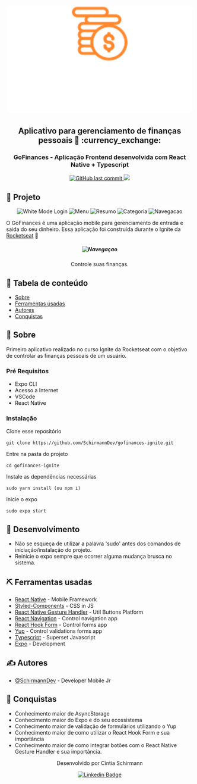 
<h1 align="center">
  <img src="./src/assets/logo.svg" width="500px"/>
</h1>

<h2 align="center"> Aplicativo para gerenciamento de finanças pessoais 💸 :currency_exchange: </h2>

<h3 align="center">
  GoFinances - Aplicação Frontend desenvolvida com React Native + Typescript
</h3>

<p align="center">
  

  <a href="https://github.com/SchirmannDev/gofinances-ignite/commits/develop">
    <img alt="GitHub last commit" src="https://img.shields.io/badge/last%20commit-december-2021-yellowgreen">
  </a>

  <img src="https://img.shields.io/badge/tests-100%25-brightgreen"/>

<p align="center">
 


## 📱 Projeto

<p align="center">
       <img width=200px height=50% src="https://user-images.githubusercontent.com/74629427/154132333-77dbdfac-39a7-43f5-bbb3-5c8987a05ae5.jpg" alt="White Mode Login">
  <img width=200px height=50% src="https://user-images.githubusercontent.com/74629427/154137212-958af56e-1cdf-4112-9ceb-acebf5af5144.jpg" alt="Menu">
  <img width=200px height=50% src="https://user-images.githubusercontent.com/74629427/154137323-ec3b36b8-2eb7-416b-9fa7-1d86d89e8a74.jpg" alt="Resumo">
  <img width=200px height=50% src="https://user-images.githubusercontent.com/74629427/154137347-3ce844e8-8f59-4ee9-8bb2-78c5ec764b2c.jpg" alt="Categoria">
  <img width=200px height=50% src="https://user-images.githubusercontent.com/74629427/154140088-8e6ae30f-2804-427a-b2e8-5f8ec0987747.jpeg" alt="Navegacao">

</p>


<p>
  O GoFinances é uma aplicação mobile para gerenciamento de entrada e saida do seu dinheiro. Essa aplicação foi construída durante o Ignite da <a href="https://rocketseat.com.br/">Rocketseat</a>
  🚀
</p>

<h5 align="center">
 <img width=200px height=50% src="https://user-images.githubusercontent.com/74629427/154137262-81388171-dbb1-4e4a-859a-2346d8406434.mp4" alt="Navegaçao">
</h5>



<p align="center"> Controle suas finanças.
    <br>
</p>

## 📝 Tabela de conteúdo

- [Sobre](#about)
- [Ferramentas usadas](#built_using)
- [Autores](#authors)
- [Conquistas](#acknowledgement)

## 🧐 Sobre <a name = "about"></a>

Primeiro aplicativo realizado no curso Ignite da Rocketseat com o objetivo de controlar as finanças pessoais de um usuário.

### Pré Requisitos


- Expo CLI
- Acesso a Internet
- VSCode
- React Native

### Instalação

Clone esse repositório

```
git clone https://github.com/SchirmannDev/gofinances-ignite.git
```

Entre na pasta do projeto

```
cd gofinances-ignite
```
Instale as dependências necessárias

```
sudo yarn install (ou npm i)
```

Inicie o expo

```
sudo expo start
```


## 🚀 Desenvolvimento <a name = "deployment"></a>

- Não se esqueça de utilizar a palavra 'sudo' antes dos comandos de iniciação/instalação do projeto.
- Reinicie o expo sempre que ocorrer alguma mudança brusca no sistema.

## ⛏️ Ferramentas usadas <a name = "built_using"></a>

- [React Native](https://reactnative.dev/) - Mobile Framework
- [Styled-Components](https://styled-components.com/) - CSS in JS
- [React Native Gesture Handler](https://docs.swmansion.com/react-native-gesture-handler/) - Util Buttons Platform
- [React Navigation](https://reactnavigation.org/) - Control navigation app
- [React Hook Form](https://react-hook-form.com/) - Control forms app
- [Yup](https://github.com/jquense/yup) - Control validations forms app
- [Typescript](https://www.typescriptlang.org/) - Superset Javascript
- [Expo](https://expo.io/) - Development

## ✍️ Autores <a name = "authors"></a>

- [@SchirmannDev](https://github.com/SchirmannDev) - Developer Mobile Jr

## 🎉 Conquistas <a name = "acknowledgement"></a>

- Conhecimento maior de AsyncStorage
- Conhecimento maior do Expo e do seu ecossistema
- Conhecimento maior de validação de formulários utilizando o Yup
- Conhecimento maior de como utilizar o React Hook Form e sua importância
- Conhecimento maior de como integrar botões com o React Native Gesture Handler e sua importância.



<div align="center">
  <p>Desenvolvido por Cintia Schirmann</p>

  [![Linkedin Badge](https://img.shields.io/badge/-Cintia%20Schirmann-6633cc?style=flat-square&logo=Linkedin&logoColor=white&link=https://www.linkedin.com/in/rodrigo-gon%C3%A7alves-santana/)](https://www.linkedin.com/in/schirmann/) 
</div>

[nodejs]: https://nodejs.org/
[yarn]: https://yarnpkg.com/
[vc]: https://code.visualstudio.com/
[vceditconfig]: https://marketplace.visualstudio.com/items?itemName=EditorConfig.EditorConfig
[vceslint]: https://marketplace.visualstudio.com/items?itemName=dbaeumer.vscode-eslint
[prettier]: https://marketplace.visualstudio.com/items?itemName=esbenp.prettier-vscode
